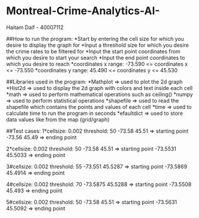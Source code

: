 # Montreal-Crime-Analytics-AI-
Haitam Daif - 40007112

##How to run the program:
*Start by entering the cell size for which you desire to display the graph for
*Input a threshold size for which you desire the crime rates to be filtered for
*Input the start point coordinates from which you desire to start your search 
*Input the end point coordinates to which you desire to reach
*coordinates x range: -73.590 <= coordinates x <= -73.550
*coordinates y range: 45.490 <= coordinates y <= 45.530

##Libraries used in the program:
*Mathplot    => used to plot the 2d graph 
*Hist2d      => used to display the 2d graph with colors and text inside each cell
*math 	      => used to perform mathematical operations such as ceiling()
*numpy       => used to perform statistical operations
*shapefile   => used to read the shapefile which contains the points and values of each cell
*time	      => used to calculate time to run the program in seconds
*efaultdict => used to store data values like from the map (grid/graph)

##Test cases:
1*cellsize: 0.002
threshold: 50
-73.58 45.51 => starting point
-73.56 45.49 => ending point

2*cellsize: 0.002
threshold: 50
-73.58 45.51 => starting point
-73.5531 45.5033 => ending point

3#cellsize: 0.002
threshold: 55
-73.551 45.5287 => starting point
-73.5869 45.4914 => ending point

4#cellsize: 0.002
threshold: 70
-73.5875 45.5288 => starting point
-73.5508 45.493 => ending point

5#cellsize: 0.002
threshold: 50
-73.58 45.51 => starting point
-73.5631 45.5092 => ending point

